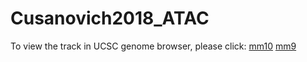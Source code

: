 # Cusanovich2018_ATAC
To view the track in UCSC genome browser, please click:
[mm10](http://genome.ucsc.edu/cgi-bin/hgTracks?db=mm10&hubUrl=https://github.com/zhou-lab/trackHub/blob/master/Cusanovich2018_ATAC/hub.txt)
[mm9](http://genome.ucsc.edu/cgi-bin/hgTracks?db=mm9&hubUrl=https://github.com/zhou-lab/trackHub/blob/master/Cusanovich2018_ATAC/hub.txt)
